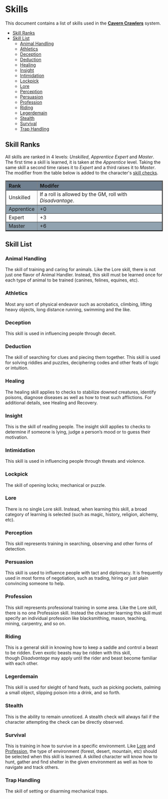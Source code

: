 # Skills
This document contains a list of skills used in the <ins>**Cavern Crawlers**</ins> system.
- [Skill Ranks](#Skill%20Ranks)
- [Skill List](#Skill%20List)
	- [Animal Handling](#Animal%20Handling)
	- [Athletics](#Athletics)
	- [Deception](#Deception)
	- [Deduction](#Deduction)
	- [Healing](#Healing)
	- [Insight](#Insight)
	- [Intimidation](#Intimidation)
	- [Lockpick](#Lockpick)
	- [Lore](#Lore)
	- [Perception](#Perception)
	- [Persuasion](#Persuasion)
	- [Profession](#Profession)
	- [Riding](#Riding)
	- [Legerdemain](#Legerdemain)
	- [Stealth](#Stealth)
	- [Survival](#Survival)
	- [Trap Handling](#Trap%20Handling)

## Skill Ranks
All skills are ranked in 4 levels: *Unskilled*, *Apprentice* *Expert* and *Master*.  The first time a skill is learned, it is taken at the *Apprentice* level.  Taking the same skill a second time raises it to *Expert* and a third raises it to *Master*.  The modifier from the table below is added to the character's [skill checks](CoreRules.md#skilled%20check).

<table border=2>
    <tr style="background-color:#708090;">
        <th align="left"><b>Rank</b></th>
        <th align="left"><b>Modifer<b></th>
    </tr>
    <tr>
        <td align="left">Unskilled</td>
        <td align="left">If a roll is allowed by the GM, roll with <i>Disadvantage</i>.</td>
    </tr>
    <tr style="background-color:#91a3b0;">
        <td align="left">Apprentice</td>
        <td align="left">+0</td>
    </tr>
    <tr>
        <td align="left">Expert</td>
        <td align="left">+3</td>
    </tr>
    <tr style="background-color:#91a3b0;">
        <td align="left">Master</td>
        <td align="left">+6</td>
    </tr>
</table>

## Skill List
### Animal Handling
The skill of training and caring for animals.  Like the Lore skill, there is not just one flavor of Animal Handler.  Instead, this skill must be learned once for each type of animal to be trained (canines, felines, equines, etc).

### Athletics
Most any sort of physical endeavor such as acrobatics, climbing, lifting heavy objects, long distance running, swimming and the like.

### Deception
This skill is used in influencing people through deceit.

### Deduction
The skill of searching for clues and piecing them together. This skill is used for solving riddles and puzzles, deciphering codes and other feats of logic or intuition.

### Healing
The healing skill applies to checks to stabilize downed creatures, identify poisons, diagnose diseases as well as how to treat such afflictions. For additional details, see Healing and Recovery.

### Insight
This is the skill of reading people. The insight skill applies to checks to determine if someone is lying, judge a person’s mood or to guess their motivation.

### Intimidation
This skill is used in influencing people through threats and violence.

### Lockpick
The skill of opening locks; mechanical or puzzle.

### Lore
There is no single Lore skill. Instead, when learning this skill, a broad category of learning is selected (such as magic, history, religion, alchemy, etc).

### Perception
This skill represents training in searching, observing and other forms of detection.

### Persuasion
This skill is used to influence people with tact and diplomacy. It is frequently used in most forms of negotiation, such as trading, hiring or just plain convincing someone to help.

### Profession
This skill represents professional training in some area. Like the Lore skill, there is no one Profession skill. Instead the character learning this skill must specify an individual profession like blacksmithing, mason, teaching, mining, carpentry, and so on.

### Riding
This is a general skill in knowing how to keep a saddle and control a beast to be ridden. Even exotic beasts may be ridden with this skill, though *Disadvantage* may apply until the rider and beast become familiar with each other.

### Legerdemain
This skill is used for sleight of hand feats, such as picking pockets, palming a small object, slipping poison into a drink, and so forth.

### Stealth
This is the ability to remain unnoticed. A stealth check will always fail if the character attempting the check can be directly observed.

### Survival
This is training in how to survive in a specific environment.  Like [Lore](#lore) and [Profession](#profession), the type of environment (forest, desert, mountain, etc) should be selected when this skill is learned. A skilled character will know how to hunt, gather and find shelter in the given environment as well as how to navigate and track others.

### Trap Handling
The skill of setting or disarming mechanical traps.